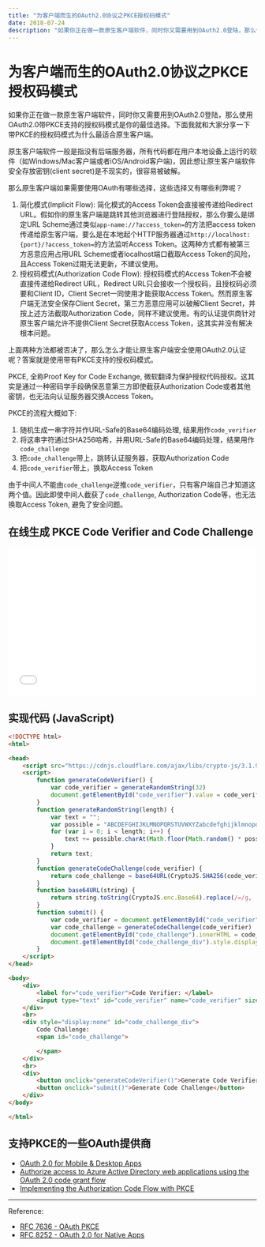```yaml
---
title: "为客户端而生的OAuth2.0协议之PKCE授权码模式"
date: 2018-07-24
description: "如果你正在做一款原生客户端软件，同时你又需要用到OAuth2.0登陆，那么使用OAuth2.0带PKCE支持的授权码模式是你的最佳选择。下面我就和大家分享一下带PKCE的授权码模式为什么最适合原生客户端。"
---
```


# 为客户端而生的OAuth2.0协议之PKCE授权码模式

如果你正在做一款原生客户端软件，同时你又需要用到OAuth2.0登陆，那么使用OAuth2.0带PKCE支持的授权码模式是你的最佳选择。下面我就和大家分享一下带PKCE的授权码模式为什么最适合原生客户端。

原生客户端软件一般是指没有后端服务器，所有代码都在用户本地设备上运行的软件（如Windows/Mac客户端或者iOS/Android客户端)，因此想让原生客户端软件安全存放密钥(client secret)是不现实的，很容易被破解。

那么原生客户端如果需要使用OAuth有哪些选择，这些选择又有哪些利弊呢？

1. 简化模式(Implicit Flow): 简化模式的Access Token会直接被传递给Redirect URL。假如你的原生客户端是跳转其他浏览器进行登陆授权，那么你要么是绑定URL Scheme通过类似`app-name://?access_token=`的方法把access token传递给原生客户端，要么是在本地起个HTTP服务器通过`http://localhost:{port}/?access_token=`的方法监听Access Token。这两种方式都有被第三方恶意应用占用URL Scheme或者localhost端口截取Access Token的风险，且Access Token过期无法更新，不建议使用。
2. 授权码模式(Authorization Code Flow): 授权码模式的Access Token不会被直接传递给Redirect URL，Redirect URL只会接收一个授权码，且授权码必须要和Client ID，Client Secret一同使用才能获取Access Token。然而原生客户端无法安全保存Client Secret，第三方恶意应用可以破解Client Secret，并按上述方法截取Authorization Code，同样不建议使用。有的认证提供商针对原生客户端允许不提供Client Secret获取Access Token，这其实并没有解决根本问题。

上面两种方法都被否决了，那么怎么才能让原生客户端安全使用OAuth2.0认证呢？答案就是使用带有PKCE支持的授权码模式。

PKCE, 全称Proof Key for Code Exchange, 微软翻译为保护授权代码授权。这其实是通过一种密码学手段确保恶意第三方即使截获Authorization Code或者其他密钥，也无法向认证服务器交换Access Token。

PKCE的流程大概如下:

1. 随机生成一串字符并作URL-Safe的Base64编码处理, 结果用作`code_verifier`
2. 将这串字符通过SHA256哈希，并用URL-Safe的Base64编码处理，结果用作`code_challenge`
3. 把`code_challenge`带上，跳转认证服务器，获取Authorization Code
4. 把`code_verifier`带上，换取Access Token

由于中间人不能由`code_challenge`逆推`code_verifier`，只有客户端自己才知道这两个值。因此即使中间人截获了`code_challenge`, Authorization Code等，也无法换取Access Token, 避免了安全问题。

## 在线生成 PKCE Code Verifier and Code Challenge

<iframe width="100%" height="300" src="//jsfiddle.net/tonyaiken/ey0n5bs4/4/embedded/result,html/" allowfullscreen="allowfullscreen" allowpaymentrequest frameborder="0"></iframe>

## 实现代码 (JavaScript)

```html
<!DOCTYPE html>
<html>

<head>
    <script src="https://cdnjs.cloudflare.com/ajax/libs/crypto-js/3.1.9-1/crypto-js.min.js"></script>
    <script>
        function generateCodeVerifier() {
            var code_verifier = generateRandomString(32)
            document.getElementById("code_verifier").value = code_verifier
        }
        function generateRandomString(length) {
            var text = "";
            var possible = "ABCDEFGHIJKLMNOPQRSTUVWXYZabcdefghijklmnopqrstuvwxyz0123456789";
            for (var i = 0; i < length; i++) {
                text += possible.charAt(Math.floor(Math.random() * possible.length));
            }
            return text;
        }
        function generateCodeChallenge(code_verifier) {
            return code_challenge = base64URL(CryptoJS.SHA256(code_verifier))
        }
        function base64URL(string) {
            return string.toString(CryptoJS.enc.Base64).replace(/=/g, '').replace(/\+/g, '-').replace(/\//g, '_')
        }
        function submit() {
            var code_verifier = document.getElementById("code_verifier").value
            var code_challenge = generateCodeChallenge(code_verifier)
            document.getElementById("code_challenge").innerHTML = code_challenge
            document.getElementById("code_challenge_div").style.display ="block"
        }
    </script>
</head>

<body>
    <div>
        <label for="code_verifier">Code Verifier: </label>
        <input type="text" id="code_verifier" name="code_verifier" size="38">
    </div>
    <br>
    <div style="display:none" id="code_challenge_div">
        Code Challenge:
        <span id="code_challenge">

        </span>
    </div>
    <br>
    <div>
        <button onclick="generateCodeVerifier()">Generate Code Verifier</button>
        <button onclick="submit()">Generate Code Challenge</button>
    </div>
</body>

</html>
```

## 支持PKCE的一些OAuth提供商

- [OAuth 2.0 for Mobile & Desktop Apps](https://developers.google.com/identity/protocols/OAuth2InstalledApp)
- [Authorize access to Azure Active Directory web applications using the OAuth 2.0 code grant flow](https://docs.microsoft.com/en-us/azure/active-directory/develop/active-directory-protocols-oauth-code)
- [Implementing the Authorization Code Flow with PKCE](https://developer.okta.com/authentication-guide/implementing-authentication/auth-code-pkce)

------

Reference:

- [RFC 7636 - OAuth PKCE](https://tools.ietf.org/html/rfc7636)
- [RFC 8252 - OAuth 2.0 for Native Apps](https://tools.ietf.org/html/rfc8252)